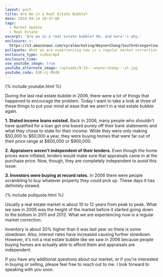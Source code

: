 ```yaml
---
layout: post
title: Are We in a Real Estate Bubble?
date: 2018-09-24 18:37:00
tags:
  - Market Update
  - Real Estate
excerpt: 'Are we in a real estate bubble? No, and here''s why.'
enclosure: >-
  https://s3.amazonaws.com/vyralmarketing/Wayne+Chang/South+Orange+County+Real+Estate-+Are+We+in+a+Real+Estate+Bubble%253F.mp4
pullquote: What we are experiencing now is a regular market correction.
enclosure_type: video/mp4
enclosure_time:
use_youtube_image: true
youtube_alternate_image: /uploads/9-24---wayne-chang---yt.jpg
youtube_code: EUK-sj-MkdA
---
```


{% include youtube.html %}

During the last real estate bubble in 2006, there were a lot of things that happened to encourage the problem. Today I want to take a look at three of these things to put your mind at ease that we aren't in a real estate bubble again.

**1. Stated income loans existed.** Back in 2006, many people who shouldn't have qualified for a loan got one based purely off their bank statements and what they chose to state for their income. While they were only making $50,000 to $60,000 a year, they were buying homes that were far out of their price range at $800,000 or $900,000.

**2. Appraisers weren't independent of their lenders.** Even though the home prices were inflated, lenders would make sure that appraisals came in at the purchase price. Now, though, they are completely independent to avoid this issue.

**3. Investors were buying at record rates.** In 2006 there were people scrambling to buy whatever property they could pick up. These days it has definitely slowed.

{% include pullquote.html %}

Usually a real estate market is about 10 to 12 years from peak to peak. What we saw in 2006 was the height of the market before it started going down to the bottom in 2011 and 2012. What we are experiencing now is a regular market correction.

Inventory is about 20% higher than it was last year so there is some slowdown. Also, interest rates have increased causing further slowdown. However, it's not a real estate bubble like we saw in 2006 because people buying homes are actually able to afford them and appraisals are independent.

If you have any additional questions about our market, or if you're interested in buying or selling, please feel free to reach out to me. I look forward to speaking with you soon.